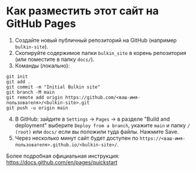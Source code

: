 # Как разместить этот сайт на GitHub Pages

1. Создайте новый публичный репозиторий на GitHub (например `bulkin-site`).
2. Скопируйте содержимое папки `bulkin_site` в корень репозитория (или поместите в папку `docs/`).
3. Команды (локально):
```
git init
git add .
git commit -m "Initial Bulkin site"
git branch -M main
git remote add origin https://github.com/<ваш-имя-пользователя>/<bulkin-site>.git
git push -u origin main
```
4. В GitHub: зайдите в `Settings` → `Pages` → в разделе "Build and deployment" выберите `Deploy from a branch`, укажите `main` и папку `/ (root)` или `docs/` если вы положили туда файлы. Нажмите Save.
5. Через несколько минут сайт будет доступен по `https://<ваш-имя-пользователя>.github.io/<bulkin-site>/`.

Более подробная официальная инструкция: https://docs.github.com/en/pages/quickstart
